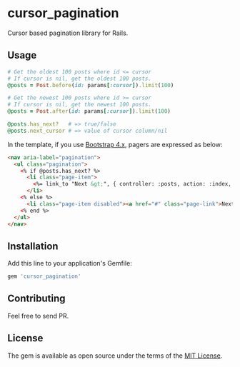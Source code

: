 # cursor\_pagination
Cursor based pagination library for Rails.

## Usage

```ruby
# Get the oldest 100 posts where id <= cursor
# If cursor is nil, get the oldest 100 posts.
@posts = Post.before(id: params[:cursor]).limit(100)

# Get the newest 100 posts where id >= cursor
# If cursor is nil, get the newest 100 posts.
@posts = Post.after(id: params[:cursor]).limit(100)

@posts.has_next?   # => true/false
@posts.next_cursor # => value of cursor column/nil
```

In the template, if you use [Bootstrap 4.x](https://getbootstrap.com/docs/4.3/components/pagination/), pagers are expressed as below:

```html
<nav aria-label="pagination">
  <ul class="pagination">
    <% if @posts.has_next? %>
      <li class="page-item">
        <%= link_to "Next &gt;", { controller: :posts, action: :index, cursor: @posts.next_cursor }, class: "page-link" %>
      </li>
    <% else %>
      <li class="page-item disabled"><a href="#" class="page-link">Next &gt;</a></li>
    <% end %>
  </ul>
</nav>
```

## Installation
Add this line to your application's Gemfile:

```ruby
gem 'cursor_pagination'
```

## Contributing
Feel free to send PR.

## License
The gem is available as open source under the terms of the [MIT License](https://opensource.org/licenses/MIT).
